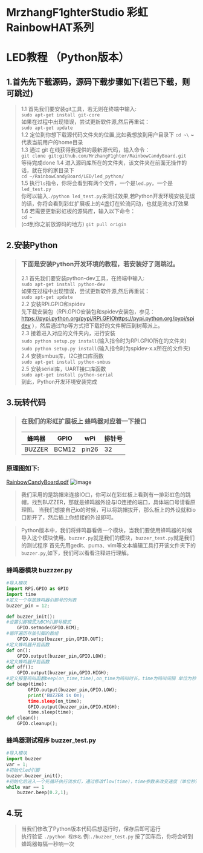 # MrzhangF1ghterStudio 彩虹RainbowHAT系列
# LED教程 （Python版本）
## 1.首先先下载源码，源码下载步骤如下(若已下载，则可跳过)
> 1.1 首先我们要安装git工具，若无则在终端中输入:<br>
> `sudo apt-get install git-core`<br>
> 如果在过程中出现错误，尝试更新软件源,然后再重试：<br>
> `sudo apt-get update`<br>
> 1.2 定位到你想下载源代码文件夹的位置,比如我想放到用户目录下
> `cd ~\` ~代表当前用户的home目录<br>
> 1.3 通过 git 在线获得我提供的最新源代码，输入命令：<br>
> `git clone git:github.com/MrzhangF1ghter/RainbowCandyBoard.git`<br>
> 等待完成done
> 1.4 进入源码库所在的文件夹，该文件夹在前面无操作的话，就在你的家目录下<br>
> `cd ~/RainbowCandyBoard/LED/led_python/`<br>
> 1.5 执行`ls`指令，你将会看到有两个文件，一个是`led.py`，一个是`led_test.py`<br>
> 你可以输入`./python led_test.py`来测试效果,若Python开发环境安装无误的话，你将会看到彩虹扩展板上的4盏灯在轮流闪动，也就是流水灯效果<br>
> 1.6 若需要更新彩虹板的源码库，输入以下命令：<br>
> `cd ~`<br>(cd到你之前放源码的地方)
> `git pull origin`<br>

## 2.安装Python
> ### 下面是安装Python开发环境的教程，若安装好了则跳过。
> 2.1 首先我们要安装python-dev工具，在终端中输入:<br>
> `sudo apt-get install python-dev`<br>
> 如果在过程中出现错误，尝试更新软件源,然后再重试：<br>
> `sudo apt-get update`<br>
> 2.2 安装RPi.GPIO和spidev<br>
> 先下载安装包（RPi.GPIO安装包和spidev安装包，参见：https://pypi.python.org/pypi/RPi.GPIOhttps://pypi.python.org/pypi/spidev ），然后通过ftp等方式把下载好的文件解压到树莓派上。<br>
> 2.3 接着进入对应的文件夹内，进行安装<br>
> `sudo python setup.py install`(输入指令时为RPI.GPIO所在的文件夹)<br>
> `sudo python setup.py install`(输入指令时为spidev-x.x所在的文件夹)<br>
> 2.4 安装smbus库，I2C接口库函数<br>
> `sudo apt-get install python-smbus`<br>
> 2.5 安装serial库，UART接口库函数<br>
> `sudo apt-get install python-serial`<br>
> 到此，Python开发环境安装完成<br>
## 3.玩转代码
> ### 在我们的彩虹扩展板上 蜂鸣器对应着一下接口<br>
> 蜂鸣器| GPIO | wPi |排针号|
> |----|-----|-----|-----|
> |BUZZER|BCM12|pin26|32|    

### 原理图如下:
[RainbowCandyBoard.pdf](https://github.com/MrzhangF1ghter/RainbowCandyBoard/blob/master/%E5%8E%9F%E7%90%86%E5%9B%BE/RainbowCandyBoard.pdf)
![image](https://github.com/MrzhangF1ghter/RainbowCandyBoard/blob/master/BUZZER/%E5%8E%9F%E7%90%86%E5%9B%BE/jumper.png)
> 我们采用的是跳帽来连接IO口，你可以在彩虹板上看到有一排彩虹色的跳帽，找到BUZZER，那就是蜂鸣器外设与IO连接的端口，具体端口号请看原理图。
> 当我们想接自己io的时候，可以将跳帽拔开，那么板上的外设就和io口断开了，然后插上你想接的外设即可。

> Python版本中，我们将蜂鸣器看做一个模块，当我们要使用蜂鸣器的时候导入这个模块使用。`buzzer.py`就是我们的模块，`buzzer_test.py`就是我们的测试程序
首先先用gedit、puma、vim等文本编辑工具打开该文件夹下的`buzzer.py`,如下，我们可以看看注释进行理解。
### 蜂鸣器模块 buzzzer.py 
```Python
#导入模块
import RPi.GPIO as GPIO
import time
#定义一个存放蜂鸣器引脚号的列表
buzzer_pin = 12;

def buzzer_init():
#设置引脚模式为BCM引脚号模式
    GPIO.setmode(GPIO.BCM);
#循环遍历存放引脚的数组
    GPIO.setup(buzzer_pin,GPIO.OUT);
#定义蜂鸣器开启函数
def on():
    GPIO.output(buzzer_pin,GPIO.LOW);
#定义蜂鸣器开启函数
def off():
    GPIO.output(buzzer_pin,GPIO.HIGH);
#定义报警鸣叫函数beep(on_time,time),on_time为鸣叫时长，time为鸣叫间隔 单位为秒
def beep(time):
        GPIO.output(buzzer_pin,GPIO.LOW);
        print('BUZZER is On);
        time.sleep(on_time);
        GPIO.output(buzzer_pin,GPIO.HIGH);
        time.sleep(time); 
def clean():
    GPIO.cleanup();
```

### 蜂鸣器测试程序 buzzer_test.py 
```Python
#导入模块
import buzzer
var = 1;
#初始化led引脚
buzzer.buzzer_init();
#初始化后进入一个死循环执行流水灯，通过修改flow(time)，time参数来改变速度（单位秒）
while var == 1
    buzzer.beep(0.2,1);
```
## 4.玩
> 当我们修改了Python版本代码后想运行时，保存后即可运行<br>
> 执行验证
> `./python 程序名`
>例:`./buzzer_test.py`
>按了回车后，你将会听到蜂鸣器每隔一秒响一次<br>

